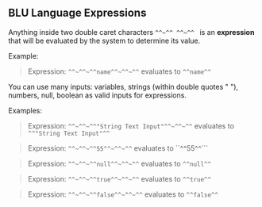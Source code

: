 
## BLU Language Expressions

Anything inside two double caret characters ```^^~^^ ^^~^^ ``` is an **expression** that 
will be evaluated by the system to determine its value.

Example: 

  > Expression:  ```^^~^^~^^name^^~^^~^^``` evaluates to ```^^name^^```
  
You can use many inputs: variables, strings (within double quotes " "), numbers, null, boolean 
as valid inputs for expressions. 

Examples:

  > Expression:  ```^^~^^~^^"String Text Input"^^~^^~^^``` evaluates to ```^^"String Text Input"^^```
  
  > Expression:  ```^^~^^~^^55^^~^^~^^``` evaluates to ``^^55^^```
  
  > Expression:  ```^^~^^~^^null^^~^^~^^``` evaluates to ```^^null^^```
  
  > Expression:  ```^^~^^~^^true^^~^^~^^``` evaluates to ```^^true^^```
  
  > Expression:  ```^^~^^~^^false^^~^^~^^``` evaluates to ```^^false^^```